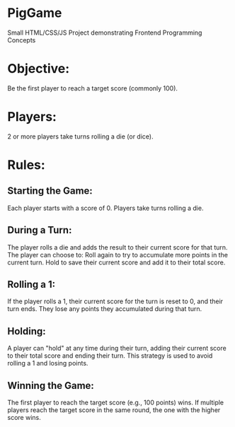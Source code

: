 # PigGame
Small HTML/CSS/JS Project demonstrating Frontend Programming Concepts

# Objective:
Be the first player to reach a target score (commonly 100).

# Players:
2 or more players take turns rolling a die (or dice).

# Rules:
## Starting the Game:
Each player starts with a score of 0.
Players take turns rolling a die.
## During a Turn:
The player rolls a die and adds the result to their current score for that turn.
The player can choose to:
Roll again to try to accumulate more points in the current turn.
Hold to save their current score and add it to their total score.
## Rolling a 1:
If the player rolls a 1, their current score for the turn is reset to 0, and their turn ends.
They lose any points they accumulated during that turn.
## Holding:
A player can "hold" at any time during their turn, adding their current score to their total score and ending their turn.
This strategy is used to avoid rolling a 1 and losing points.
## Winning the Game:
The first player to reach the target score (e.g., 100 points) wins.
If multiple players reach the target score in the same round, the one with the higher score wins.
